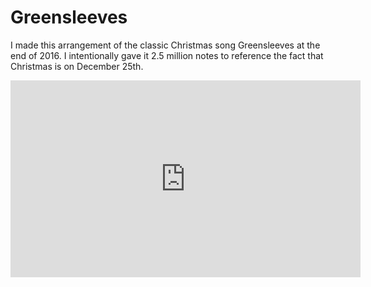 # Greensleeves

I made this arrangement of the classic Christmas song Greensleeves at the end of 2016. I intentionally gave it 2.5 million notes to reference the fact that Christmas is on December 25th.

<iframe width="560" height="315" src="https://www.youtube.com/embed/gla7VpajKlI?si=CGW8tg8Or_g-xzPm" title="YouTube video player" frameborder="0" allow="accelerometer; autoplay; clipboard-write; encrypted-media; gyroscope; picture-in-picture; web-share" referrerpolicy="strict-origin-when-cross-origin" allowfullscreen></iframe>